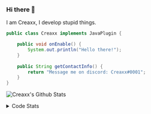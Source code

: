 ### Hi there 👋

I am Creaxx, I develop stupid things. 

```java
public class Creaxx implements JavaPlugin {

    public void onEnable() {
        System.out.println("Hello there!");
    }
    
    public String getContactInfo() {
        return "Message me on discord: Creaxx#0001";
    }
}
```

![Creaxx's Github Stats](https://github-readme-stats.vercel.app/api?username=CreaxxOG&show_icons=true&theme=dark&count_private=true)

<details>
  <summary>Code Stats</summary>

<!--START_SECTION:waka-->
![Code Time](http://img.shields.io/badge/Code%20Time-1%2C087%20hrs%2044%20mins-blue)

![Lines of code](https://img.shields.io/badge/From%20Hello%20World%20I%27ve%20Written-169%20lines%20of%20code-blue)

**🐱 My GitHub Data** 

> 🏆 187 Contributions in the Year 2023
 > 
> 📦 66.2 kB Used in GitHub's Storage 
 > 
> 🚫 Not Opted to Hire
 > 
> 📜 4 Public Repositories 
 > 
> 🔑 2 Private Repositories  
 > 
**I'm an Early 🐤** 

```text
🌞 Morning    53 commits     █░░░░░░░░░░░░░░░░░░░░░░░░   5.91% 
🌆 Daytime    463 commits    █████████████░░░░░░░░░░░░   51.62% 
🌃 Evening    362 commits    ██████████░░░░░░░░░░░░░░░   40.36% 
🌙 Night      19 commits     ░░░░░░░░░░░░░░░░░░░░░░░░░   2.12%

```
📅 **I'm Most Productive on Saturday** 

```text
Monday       80 commits     ██░░░░░░░░░░░░░░░░░░░░░░░   8.92% 
Tuesday      107 commits    ███░░░░░░░░░░░░░░░░░░░░░░   11.93% 
Wednesday    88 commits     ██░░░░░░░░░░░░░░░░░░░░░░░   9.81% 
Thursday     133 commits    ███░░░░░░░░░░░░░░░░░░░░░░   14.83% 
Friday       110 commits    ███░░░░░░░░░░░░░░░░░░░░░░   12.26% 
Saturday     258 commits    ███████░░░░░░░░░░░░░░░░░░   28.76% 
Sunday       121 commits    ███░░░░░░░░░░░░░░░░░░░░░░   13.49%

```


📊 **This Week I Spent My Time On** 

```text
💬 Programming Languages: 
No Activity Tracked This Week

🔥 Editors: 
No Activity Tracked This Week

```

**I Mostly Code in Java** 

```text
Java                     15 repos            █████████████████░░░░░░░░   68.18% 
Kotlin                   6 repos             ██████░░░░░░░░░░░░░░░░░░░   27.27% 
EJS                      1 repo              █░░░░░░░░░░░░░░░░░░░░░░░░   4.55%

```



 Last Updated on 23/01/2023 01:39:34 UTC
<!--END_SECTION:waka-->
</details>
